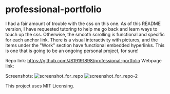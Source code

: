 # professional-portfolio

I had a fair amount of trouble with the css on this one. As of this README version, I have requested tutoring to help me go back and learn ways to touch up the css. Otherwise, the smooth scrolling is functional and specific for each anchor link. There is a visual interactivity with pictures, and the items under the "Work" section have functional embedded hyperlinks. This is one that is going to be an ongoing personal project, for sure! 

Repo link: https://github.com/JS19191898/professional-portfolio
Webpage link: 

Screenshots: 
![screenshot_for_repo](https://user-images.githubusercontent.com/99297739/158512824-75fa3de2-f3c0-4c08-a7ea-66e3b93af553.PNG)
![screenshot_for_repo-2](https://user-images.githubusercontent.com/99297739/158512831-1ddb8699-9d41-4b8a-a54f-acfc9362b5b2.PNG)


This project uses MIT Licensing. 
